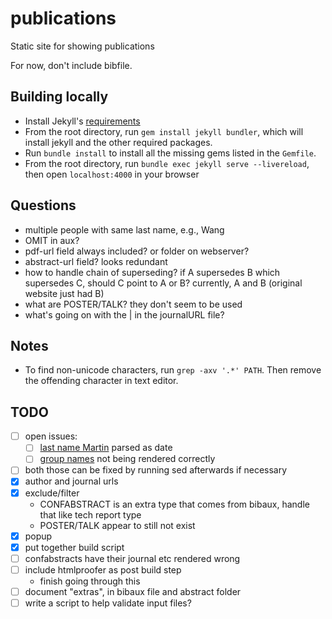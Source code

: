 # publications

Static site for showing publications

For now, don't include bibfile.

## Building locally

- Install Jekyll's [requirements](https://jekyllrb.com/docs/installation/)
- From the root directory, run `gem install jekyll bundler`, which will install
  jekyll and the other required packages.
- Run `bundle install` to install all the missing gems listed in the `Gemfile`.
- From the root directory, run `bundle exec jekyll serve --livereload`, then
  open `localhost:4000` in your browser

## Questions

- multiple people with same last name, e.g., Wang
- OMIT in aux?
- pdf-url field always included? or folder on webserver?
- abstract-url field? looks redundant
- how to handle chain of superseding? if A supersedes B which supersedes C, should C point to A or B? currently, A and B (original website just had B)
- what are POSTER/TALK? they don't seem to be used
- what's going on with the | in the journalURL file?

## Notes

- To find non-unicode characters, run `grep -axv '.*' PATH`. Then remove the offending character in text editor.

## TODO

- [ ] open issues: 
  - [ ] [last name Martin](https://github.com/inukshuk/jekyll-scholar/issues/366) parsed as date
  - [ ] [group names](https://github.com/inukshuk/jekyll-scholar/issues/367) not being rendered correctly
- [ ] both those can be fixed by running sed afterwards if necessary
- [x] author and journal urls
- [x] exclude/filter
    - CONFABSTRACT is an extra type that comes from bibaux, handle that like tech report type
    - POSTER/TALK appear to still not exist
- [x] popup
- [x] put together build script
- [ ] confabstracts have their journal etc rendered wrong
- [ ] include htmlproofer as post build step
  - finish going through this
- [ ] document "extras", in bibaux file and abstract folder
- [ ] write a script to help validate input files?
